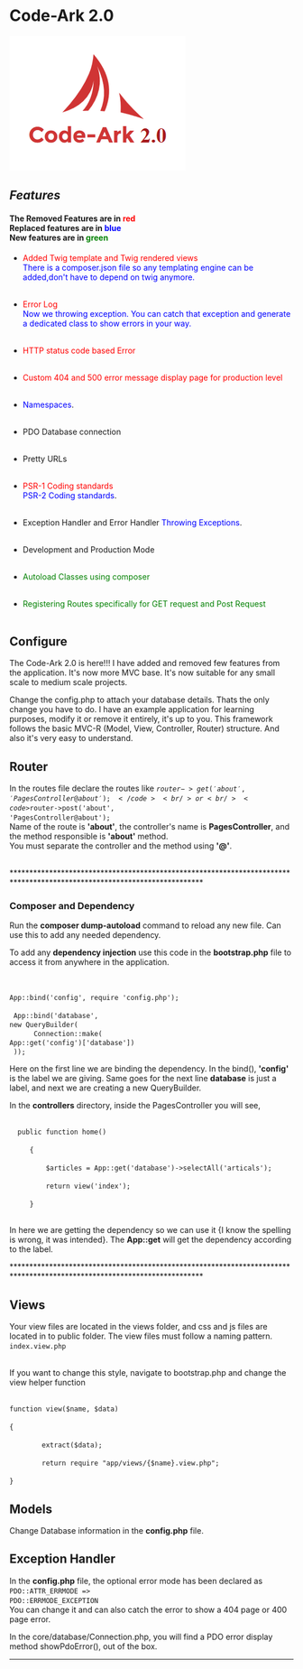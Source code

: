 # Code-Ark 2.0
![Code-Ark by codearchitect.in](code-ark.png)

## _**Features**_
#### The Removed Features are in <span style="color:red">red</span><br/> Replaced features are in <span style="color:blue">blue</span><br/> New features are in <span style="color:green">green</span>

* <span style="color:red"> Added Twig template and Twig rendered views </span><br/>
  <span style="color:blue"> There is a composer.json file so any templating engine can be added,don't have to depend on twig anymore. </span>
<br/><br/>

* <span style="color:red">Error Log</span><br/>
  <span style="color:blue"> Now we throwing exception. You can catch that exception and generate a dedicated class to show errors in your way. </span>
  <br/><br/>
  
* <span style="color:red">HTTP status code based Error</span>
<br/><br/>
  
* <span style="color:red">Custom 404 and 500 error message display page for production level</span> 
<br/><br/>

* <span style="color:blue">Namespaces</span>.
<br/><br/>

* PDO Database connection
<br/><br/>

* Pretty URLs
<br/><br/>

* <span style="color:red">PSR-1 Coding standards</span> <br/>
  <span style="color:blue">PSR-2 Coding standards</span>.
<br/><br/>

* Exception Handler and Error Handler <span style="color:blue">Throwing Exceptions</span>.
<br/><br/>
  
* Development and Production Mode
<br/><br/>

* <span style="color:green">Autoload Classes using composer</span>
<br/><br/>

* <span style="color:green">Registering Routes specifically for GET request and Post Request </span>
<br/><br/>



## **Configure** 

The Code-Ark 2.0 is here!!! I have added and removed few features from the application. It's now more MVC base. It's now suitable
  for any small scale to medium scale projects.

Change the config.php to attach your database details. Thats the only change you have to do. I have an example application 
 for learning purposes, modify it or remove it entirely, it's up to you. This framework follows the basic MVC-R (Model, View, Controller, Router)
 structure. And also it's very easy to understand.

## **Router**
In the routes file declare the routes like <code>$router->get('about', 'PagesController@about');</code><br/> or <br/> 
<code>$router->post('about', 'PagesController@about');</code><br/>
Name of the route is __'about'__, the controller's name is __PagesController__, and the method responsible is __'about'__ method.<br/>
You must separate the controller and the method using __'@'__. <br/><br/>
  
************************************************************************************************************************<br>
### __Composer and Dependency__
Run the __composer dump-autoload__ command to reload any new file. Can use this to add any needed dependency.<br/>

 To add any __dependency injection__ use this code in the __bootstrap.php__ file to access it from anywhere in the application.
    <pre><code>     
        App::bind('config', require 'config.php');<br><br>
        App::bind('database', new QueryBuilder(<br>
        &nbsp;&nbsp;&nbsp;&nbsp;        Connection::make( App::get('config')['database'])<br>
        ));
    </code></pre>
 Here on the first line we are binding the dependency. In the bind(), __'config'__ is the label we are giving. Same goes 
 for the next line __database__ is just a label, and next we are creating a new QueryBuilder.<br/>
 
 In the __controllers__ directory, inside the PagesController you will see,
 <pre><code>
  public function home()<br>
     {<br>
         $articles = App::get('database')->selectAll('articals');<br> 
         return view('index');<br>
     }
 </code></pre>
 
 In here we are getting the dependency so we can use it {I know the spelling is wrong, it was intended}. The __App::get__ 
 will get the dependency according to the label.
 
 
 
************************************************************************************************************************<br>
## **Views**

Your view files are located in the views folder, and css and js files are located in to public folder.
The view files must follow a naming pattern. <code>index.view.php</code><br><br>

If you want to change this style, navigate to bootstrap.php and change the view helper function
<pre><code>
function view($name, $data)<br>
{<br>
    &nbsp;&nbsp;&nbsp;&nbsp;extract($data);<br>
    &nbsp;&nbsp;&nbsp;&nbsp;return require "app/views/{$name}.view.php";<br>
}
</code></pre>



    

## **Models**

  Change Database information in the __config.php__ file. 

## **Exception Handler**

In the __config.php__ file, the optional error mode has been declared as <code>PDO::ATTR_ERRMODE   =>   PDO::ERRMODE_EXCEPTION</code><br/>
You can change it and can also catch the error to show a 404 page or 400 page error.

In the core/database/Connection.php, you will find a PDO error display method showPdoError(), out of the box.<br/>

 
------------------------------------------------------------------------------------------------------------------------
 
 
